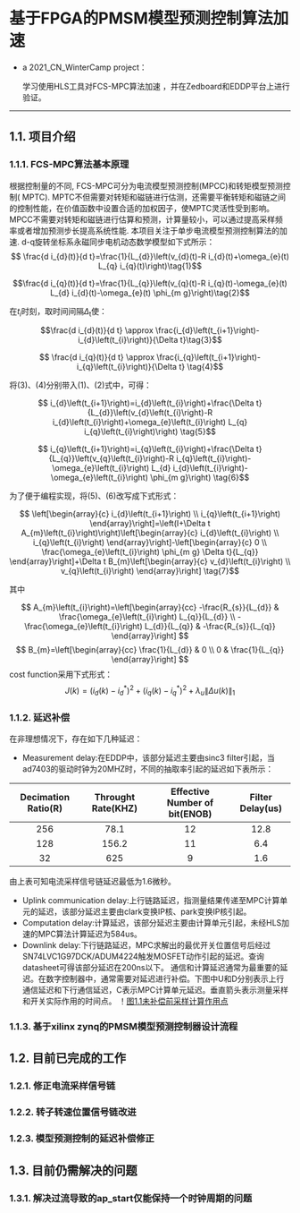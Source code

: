 # 基于FPGA的PMSM模型预测控制算法加速
- a 2021_CN_WinterCamp project：

  学习使用HLS工具对FCS-MPC算法加速 ，并在Zedboard和EDDP平台上进行验证。
***

##  1.1. 项目介绍

### 1.1.1. FCS-MPC算法基本原理
  根据控制量的不同, FCS-MPC可分为电流模型预测控制(MPCC)和转矩模型预测控制( MPTC). MPTC不但需要对转矩和磁链进行估测，还需要平衡转矩和磁链之间的控制性能，在价值函数中设置合适的加权因子，使MPTC灵活性受到影响。MPCC不需要对转矩和磁链进行估算和预测，计算量较小，可以通过提高采样频率或者增加预测步长提高系统性能. 本项目关注于单步电流模型预测控制算法的加速.
  d-q旋转坐标系永磁同步电机动态数学模型如下式所示：
  $$ \frac{d i_{d}(t)}{d t}=\frac{1}{L_{d}}\left(v_{d}(t)-R i_{d}(t)+\omega_{e}(t) L_{q} i_{q}(t)\right)\tag{1}$$

  $$\frac{d i_{q}(t)}{d t}=\frac{1}{L_{q}}\left(v_{q}(t)-R i_{q}(t)-\omega_{e}(t) L_{d} i_{d}(t)-\omega_{e}(t) \phi_{m g}\right)\tag{2}$$

  在$t_{i}$时刻，取时间间隔$\Delta$<sub>t</sub>使：
  
$$\frac{d i_{d}(t)}{d t} \approx \frac{i_{d}\left(t_{i+1}\right)-i_{d}\left(t_{i}\right)}{\Delta t}\tag{3}$$

  $$
  \frac{d i_{q}(t)}{d t} \approx \frac{i_{q}\left(t_{i+1}\right)-i_{q}\left(t_{i}\right)}{\Delta t}
  \tag{4}$$

  将(3)、(4)分别带入(1)、(2)式中，可得：

  $$
  i_{d}\left(t_{i+1}\right)=i_{d}\left(t_{i}\right)+\frac{\Delta t}{L_{d}}\left(v_{d}\left(t_{i}\right)-R i_{d}\left(t_{i}\right)+\omega_{e}\left(t_{i}\right) L_{q} i_{q}\left(t_{i}\right)\right)
  \tag{5}$$

  $$
  i_{q}\left(t_{i+1}\right)=i_{q}\left(t_{i}\right)+\frac{\Delta t}{L_{q}}\left(v_{q}\left(t_{i}\right)-R i_{q}\left(t_{i}\right)-\omega_{e}\left(t_{i}\right) L_{d} i_{d}\left(t_{i}\right)-\omega_{e}\left(t_{i}\right) \phi_{m g}\right)
  \tag{6}$$

  为了便于编程实现，将(5)、(6)改写成下式形式：

  $$
  \left[\begin{array}{c}
  i_{d}\left(t_{i+1}\right) \\
  i_{q}\left(t_{i+1}\right)
  \end{array}\right]=\left(I+\Delta t A_{m}\left(t_{i}\right)\right)\left[\begin{array}{c}
  i_{d}\left(t_{i}\right) \\
  i_{q}\left(t_{i}\right)
  \end{array}\right]-\left[\begin{array}{c}
  0 \\
  \frac{\omega_{e}\left(t_{i}\right) \phi_{m g} \Delta t}{L_{q}}
  \end{array}\right]+\Delta t B_{m}\left[\begin{array}{c}
  v_{d}\left(t_{i}\right) \\
  v_{q}\left(t_{i}\right)
  \end{array}\right]
  \tag{7}$$

  其中

  $$
  A_{m}\left(t_{i}\right)=\left[\begin{array}{cc}
  -\frac{R_{s}}{L_{d}} & \frac{\omega_{e}\left(t_{i}\right) L_{q}}{L_{d}} \\
  -\frac{\omega_{e}\left(t_{i}\right) L_{d}}{L_{q}} & -\frac{R_{s}}{L_{q}}
  \end{array}\right]
  $$
  $$
  B_{m}=\left[\begin{array}{cc}
  \frac{1}{L_{d}} & 0 \\
  0 & \frac{1}{L_{q}}
  \end{array}\right]
  $$
  cost function采用下式形式：
  $$
  J(k)=\left(i_{d}(k)-i_{d}^{*}\right)^{2}+\left(i_{q}(k)-i_{q}^{*}\right)^{2}+\lambda_{u}\|\Delta u(k)\|_{1}
  \tag{8}$$


### 1.1.2. 延迟补偿
  在非理想情况下，存在如下几种延迟：
  - Measurement delay:在EDDP中，该部分延迟主要由sinc3 filter引起，当ad7403的驱动时钟为20MHZ时，不同的抽取率引起的延迟如下表所示：
  
  | Decimation Ratio(R) | Throught Rate(KHZ) | Effective Number of bit(ENOB) | Filter Delay(us) |
  | :-----------------: | :----------------: | :---------------------------: | :--------------: |
  |         256         |        78.1        |              12               |       12.8       |
  |         128         |       156.2        |              11               |       6.4        |
  |         32          |        625         |               9               |       1.6        |
  
  由上表可知电流采样信号链延迟最低为1.6微秒。
  - Uplink communication delay:上行链路延迟，指测量结果传递至MPC计算单元的延迟，该部分延迟主要由clark变换IP核、park变换IP核引起。
  - Computation delay:计算延迟，该部分延迟主要由计算单元引起，未经HLS加速的MPC算法计算延迟为584us。
  - Downlink delay:下行链路延迟，MPC求解出的最优开关位置信号后经过SN74LVC1G97DCK/ADUM4224触发MOSFET动作引起的延迟。查询datasheet可得该部分延迟在200ns以下。
  通信和计算延迟通常为最重要的延迟。在数字控制器中，通常需要对延迟进行补偿。下图中U和D分别表示上行通信延迟和下行通信延迟，C表示MPC计算单元延迟。垂直箭头表示测量采样和开关实际作用的时间点。
  ！[图1.1未补偿前采样计算作用点](https://github.com/zhang-jinyu/IIoT-SPYN/blob/2021_CN_WinterCamp/picture/%E6%9C%AA%E8%A1%A5%E5%81%BF%E5%BB%B6%E8%BF%9F%E7%9A%84%E6%83%85%E5%86%B5.png)
  

### 1.1.3. 基于xilinx zynq的PMSM模型预测控制器设计流程
## 1.2. 目前已完成的工作

  ### 1.2.1. 修正电流采样信号链

  ### 1.2.2. 转子转速位置信号链改进

  ### 1.2.3. 模型预测控制的延迟补偿修正



## 1.3. 目前仍需解决的问题

### 1.3.1. 解决过流导致的ap_start仅能保持一个时钟周期的问题